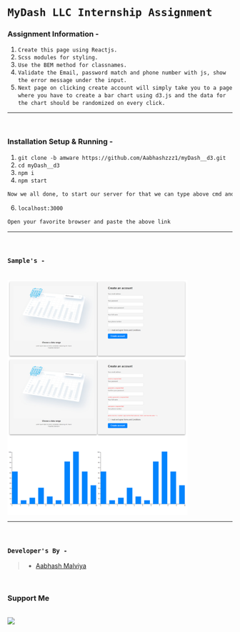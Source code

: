 # **```MyDash LLC Internship Assignment```**

### Assignment Information -

1. `Create this page using Reactjs.`
2. `Scss modules for styling.`
3. `Use the BEM method for classnames.`
4. `Validate the Email, password match and phone number with js, show the error message under the input.`
5. `Next page on clicking create account will simply take you to a page where you have to create a bar chart using d3.js and the data for the chart should be randomized on every click.`

---

<br>

### Installation Setup & Running -


1. `git clone -b amware https://github.com/Aabhashzzz1/myDash__d3.git`
2. `cd myDash__d3`
3. `npm i`
4. `npm start`
```bash
Now we all done, to start our server for that we can type above cmd and to verify check your cmd console 
```
6. `localhost:3000`
```bash
Open your favorite browser and paste the above link
```

---

<br>

### ```Sample's -```

<br>

<img align="center" alt="Register__home" width="80%" height="20%" src="./images/register.png" style="padding-right:10px;" />

<br >

<img align="center" alt="Register__error" width="80%" height="20%" src="./images/error.png" style="padding-right:10px;" />

<br >

<img align="center" alt="Register__error" width="80%" height="20%" src="./images/chart.png" style="padding-right:10px;" />

---

<br>

### **```Developer's By -```**

> * [Aabhash Malviya](https://github.com/Aabhashzzz1)

<br>

### **Support Me**

<br>
<a href="https://www.buymeacoffee.com/aamware"><img src="https://cdn.buymeacoffee.com/buttons/v2/default-yellow.png" width="200" /></a>

